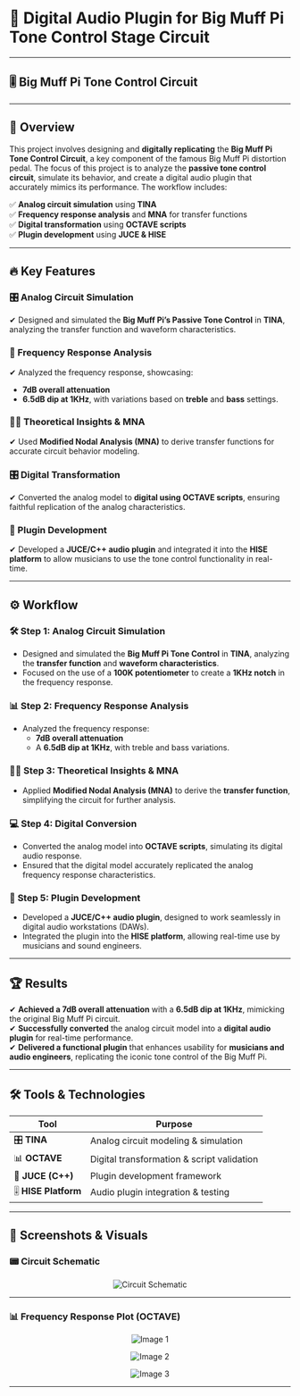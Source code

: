 # 🎸 Digital Audio Plugin for Big Muff Pi Tone Control Stage Circuit 

---

## 🎚️ Big Muff Pi Tone Control Circuit  




---

## 🚀 Overview  
This project involves designing and **digitally replicating** the **Big Muff Pi Tone Control Circuit**, a key component of the famous Big Muff Pi distortion pedal. The focus of this project is to analyze the **passive tone control circuit**, simulate its behavior, and create a digital audio plugin that accurately mimics its performance. The workflow includes:  

✅ **Analog circuit simulation** using **TINA**  
✅ **Frequency response analysis** and **MNA** for transfer functions  
✅ **Digital transformation** using **OCTAVE scripts**  
✅ **Plugin development** using **JUCE & HISE**

---

## 🔥 Key Features  

### 🎛️ Analog Circuit Simulation  
✔ Designed and simulated the **Big Muff Pi’s Passive Tone Control** in **TINA**, analyzing the transfer function and waveform characteristics.  

### 📐 Frequency Response Analysis  
✔ Analyzed the frequency response, showcasing:  
   - **7dB overall attenuation**  
   - **6.5dB dip at 1KHz**, with variations based on **treble** and **bass** settings.  

### 🧑‍🏫 Theoretical Insights & MNA  
✔ Used **Modified Nodal Analysis (MNA)** to derive transfer functions for accurate circuit behavior modeling.  

### 🎛️ Digital Transformation  
✔ Converted the analog model to **digital using OCTAVE scripts**, ensuring faithful replication of the analog characteristics.  

### 🎵 Plugin Development  
✔ Developed a **JUCE/C++ audio plugin** and integrated it into the **HISE platform** to allow musicians to use the tone control functionality in real-time.  

---

## ⚙️ Workflow  

### 🛠️ **Step 1: Analog Circuit Simulation**  
- Designed and simulated the **Big Muff Pi Tone Control** in **TINA**, analyzing the **transfer function** and **waveform characteristics**.  
- Focused on the use of a **100K potentiometer** to create a **1KHz notch** in the frequency response.  

### 📊 **Step 2: Frequency Response Analysis**  
- Analyzed the frequency response:  
   - **7dB overall attenuation**  
   - A **6.5dB dip at 1KHz**, with treble and bass variations.  

### 🧑‍🏫 **Step 3: Theoretical Insights & MNA**  
- Applied **Modified Nodal Analysis (MNA)** to derive the **transfer function**, simplifying the circuit for further analysis.  

### 💻 **Step 4: Digital Conversion**  
- Converted the analog model into **OCTAVE scripts**, simulating its digital audio response.  
- Ensured that the digital model accurately replicated the analog frequency response characteristics.  

### 🔧 **Step 5: Plugin Development**  
- Developed a **JUCE/C++ audio plugin**, designed to work seamlessly in digital audio workstations (DAWs).  
- Integrated the plugin into the **HISE platform**, allowing real-time use by musicians and sound engineers.  

---

## 🏆 Results  

✔ **Achieved a 7dB overall attenuation** with a **6.5dB dip at 1KHz**, mimicking the original Big Muff Pi circuit.  
✔ **Successfully converted** the analog circuit model into a **digital audio plugin** for real-time performance.  
✔ **Delivered a functional plugin** that enhances usability for **musicians and audio engineers**, replicating the iconic tone control of the Big Muff Pi.  

---

## 🛠️ Tools & Technologies  

| Tool | Purpose |
|------|---------|
| 🎛️ **TINA** | Analog circuit modeling & simulation |
| 📊 **OCTAVE** | Digital transformation & script validation |
| 🎵 **JUCE (C++)** | Plugin development framework |
| 🎚 **HISE Platform** | Audio plugin integration & testing |

---

## 📸 Screenshots & Visuals  

### 📟 **Circuit Schematic**  
<p align="center">
  <img src="https://github.com/user-attachments/assets/694f78bd-f71d-43de-a20e-4fa7e268649d" alt="Circuit Schematic">
</p>  

---


### 📊 **Frequency Response Plot (OCTAVE)**  
<p align="center">
  <img src="https://github.com/user-attachments/assets/220f29af-e19c-4b83-921a-3a95790fa104" alt="Image 1">
</p>  

<p align="center">
  <img src="https://github.com/user-attachments/assets/8916620b-e419-4f38-88f8-19518d19953f" alt="Image 2">
</p> 

<p align="center">
  <img src="https://github.com/user-attachments/assets/d13bb797-d0b2-48c2-af8a-bab428d807f2" alt="Image 3">
</p> 

---


